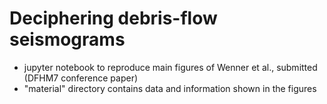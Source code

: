 # Deciphering debris-flow seismograms

* jupyter notebook to reproduce main figures of Wenner et al., submitted (DFHM7 conference paper)
* "material" directory contains data and information shown in the figures
